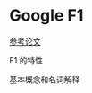 # Google F1 
 
[参考论文](http://static.googleusercontent.com/media/research.google.com/zh-CN//pubs/archive/41344.pdf)

F1 的特性



基本概念和名词解释




